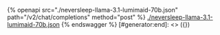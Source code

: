[#generator:start]: <> ({ "template": "openapi" })
{% openapi src="./neversleep-llama-3.1-lumimaid-70b.json" path="/v2/chat/completions" method="post" %}
[./neversleep-llama-3.1-lumimaid-70b.json](./neversleep-llama-3.1-lumimaid-70b.json)
{% endswagger %}
[#generator:end]: <> ({})